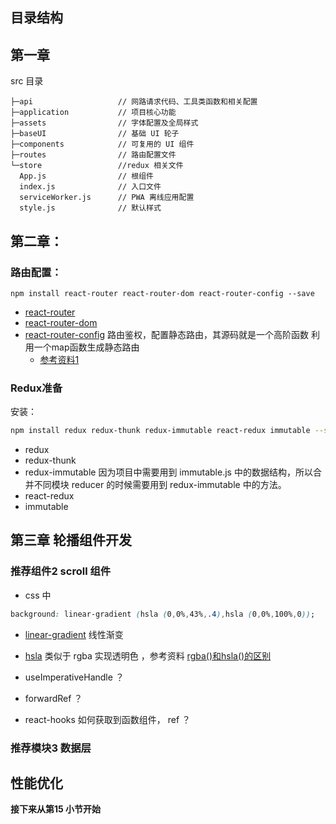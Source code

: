 ## 目录结构

## 第一章

src 目录

```
├─api                   // 网路请求代码、工具类函数和相关配置
├─application           // 项目核心功能
├─assets                // 字体配置及全局样式
├─baseUI                // 基础 UI 轮子
├─components            // 可复用的 UI 组件
├─routes                // 路由配置文件
└─store                 //redux 相关文件
  App.js                // 根组件
  index.js              // 入口文件
  serviceWorker.js      // PWA 离线应用配置
  style.js              // 默认样式

```

## 第二章：

### 路由配置：

```
npm install react-router react-router-dom react-router-config --save
```

- [react-router]() 
- [react-router-dom]() 
- [react-router-config](https://github.com/ReactTraining/react-router/tree/master/packages/react-router-config) 路由鉴权，配置静态路由，其源码就是一个高阶函数 利用一个map函数生成静态路由
  - [参考资料1](https://segmentfault.com/a/1190000015282620?utm_source=channel-hottest) 



### Redux准备

安装：

```bash
npm install redux redux-thunk redux-immutable react-redux immutable --save
```

- redux
- redux-thunk
- redux-immutable 因为项目中需要用到 immutable.js 中的数据结构，所以合并不同模块 reducer 的时候需要用到 redux-immutable 中的方法。
- react-redux
- immutable



## 第三章 轮播组件开发

### 推荐组件2 scroll 组件

- css 中

```css
background: linear-gradient (hsla (0,0%,43%,.4),hsla (0,0%,100%,0));
```

- [linear-gradient](https://www.runoob.com/cssref/func-linear-gradient.html) 线性渐变
- [hsla](https://www.runoob.com/cssref/func-hsla.html) 类似于 rgba 实现透明色 ，参考资料 [rgba()和hsla()的区别](https://blog.csdn.net/qq_34567015/article/details/81359226) 

- useImperativeHandle ？
- forwardRef ？
- react-hooks 如何获取到函数组件， ref ？

### 推荐模块3 数据层

## 性能优化





**接下来从第15 小节开始**

